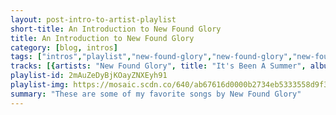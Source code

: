 ```yaml
---
layout: post-intro-to-artist-playlist
short-title: An Introduction to New Found Glory
title: An Introduction to New Found Glory
category: [blog, intros]
tags: ["intros","playlist","new-found-glory","new-found-glory","new-found-glory","new-found-glory","new-found-glory","new-found-glory","new-found-glory","new-found-glory","new-found-glory","new-found-glory","new-found-glory","new-found-glory","new-found-glory","new-found-glory","new-found-glory","new-found-glory","new-found-glory","new-found-glory","new-found-glory","new-found-glory","new-found-glory","new-found-glory","new-found-glory","new-found-glory","new-found-glory","new-found-glory","new-found-glory","new-found-glory","new-found-glory","new-found-glory","new-found-glory","new-found-glory","new-found-glory","new-found-glory","new-found-glory","new-found-glory","new-found-glory","new-found-glory","new-found-glory","new-found-glory","new-found-glory","new-found-glory","new-found-glory","new-found-glory","new-found-glory","new-found-glory","new-found-glory","new-found-glory","new-found-glory","new-found-glory","new-found-glory","new-found-glory","new-found-glory","new-found-glory","new-found-glory","new-found-glory","new-found-glory","new-found-glory","new-found-glory","new-found-glory","new-found-glory","new-found-glory","new-found-glory","new-found-glory","new-found-glory","new-found-glory","new-found-glory","new-found-glory","new-found-glory","new-found-glory","new-found-glory","new-found-glory","new-found-glory"]
tracks: [{artists: "New Found Glory", title: "It's Been A Summer", album: "Sticks and Stones"},{artists: "New Found Glory", title: "Memories and Battle Scars", album: "Radiosurgery (Deluxe Edition)"},{artists: "New Found Glory", title: "Sincerely Me", album: "New Found Glory"},{artists: "New Found Glory", title: "Hold My Hand", album: "Coming Home"},{artists: "New Found Glory", title: "Truck Stop Blues", album: "Not Without A Fight"},{artists: "New Found Glory", title: "Your Biggest Mistake", album: "Catalyst"},{artists: "New Found Glory", title: "Resurrection", album: "Resurrection"},{artists: "New Found Glory", title: "All About Her", album: "New Found Glory"},{artists: "New Found Glory", title: "Living Hell", album: "Resurrection"},{artists: "New Found Glory", title: "Summer Fling, Don't Mean a Thing", album: "Radiosurgery (Deluxe Edition)"},{artists: "New Found Glory", title: "Failure's Not Flattering", album: "Catalyst"},{artists: "New Found Glory", title: "Ready and Willing", album: "Resurrection"},{artists: "New Found Glory", title: "I'd Kill To Fall Asleep", album: "Catalyst"},{artists: "New Found Glory", title: "Forget My Name", album: "Sticks and Stones"},{artists: "New Found Glory", title: "Intro (New Found Glory Album)", album: "Catalyst"},{artists: "New Found Glory", title: "All Downhill From Here", album: "Catalyst"},{artists: "New Found Glory", title: "Separate Beds", album: "Radiosurgery (Deluxe Edition)"},{artists: "New Found Glory", title: "Black And Blue", album: "New Found Glory"},{artists: "New Found Glory", title: "At Least I'm Known For Something", album: "Catalyst"},{artists: "New Found Glory", title: "Understatement", album: "Sticks and Stones"},{artists: "New Found Glory", title: "Right Where We Left Off", album: "Not Without A Fight"},{artists: "New Found Glory", title: "Stubborn", album: "Resurrection"},{artists: "New Found Glory", title: "Over Again", album: "Radiosurgery (Deluxe Edition)"},{artists: "New Found Glory", title: "Stories Of A Different Kind", album: "Resurrection"},{artists: "New Found Glory", title: "The Story So Far", album: "Sticks and Stones"},{artists: "New Found Glory", title: "Coming Home", album: "Coming Home"},{artists: "New Found Glory", title: "Ending In Tragedy", album: "Catalyst"},{artists: "New Found Glory", title: "When I Die", album: "Coming Home"},{artists: "New Found Glory", title: "Angel", album: "Resurrection"},{artists: "New Found Glory", title: "Tangled Up", album: "Not Without A Fight"},{artists: "New Found Glory", title: "Over The Head, Below The Knees", album: "Catalyst"},{artists: "New Found Glory", title: "Love And Pain", album: "Coming Home"},{artists: "New Found Glory", title: "Persistent", album: "Resurrection"},{artists: "New Found Glory", title: "Too Good To Be", album: "Coming Home"},{artists: "New Found Glory", title: "I Don't Wanna Know", album: "Catalyst"},{artists: "New Found Glory", title: "Truth Of My Youth", album: "Catalyst"},{artists: "New Found Glory", title: "Sadness", album: "Radiosurgery (Deluxe Edition)"},{artists: "New Found Glory", title: "Oxygen", album: "Coming Home"},{artists: "New Found Glory", title: "Something I Call Personality", album: "Sticks and Stones"},{artists: "New Found Glory", title: "Such A Mess", album: "Not Without A Fight"},{artists: "New Found Glory", title: "Vegas", album: "New Found Glory"},{artists: "New Found Glory", title: "Degenerate", album: "Resurrection"},{artists: "New Found Glory", title: "Map Of Your Body", album: "Radiosurgery (Deluxe Edition)"},{artists: "New Found Glory", title: "No News Is Good News", album: "Catalyst"},{artists: "New Found Glory", title: "Familiar Landscapes", album: "Coming Home"},{artists: "New Found Glory", title: "Anthem for the Unwanted", album: "Radiosurgery (Deluxe Edition)"},{artists: "New Found Glory", title: "Taken Back By You", album: "Coming Home"},{artists: "New Found Glory", title: "Singled Out", album: "Sticks and Stones"},{artists: "New Found Glory", title: "Connected", album: "Coming Home"},{artists: "New Found Glory", title: "Ballad For The Lost Romantics", album: "New Found Glory"},{artists: "New Found Glory", title: "Drill It In My Brain", album: "Radiosurgery (Deluxe Edition)"},{artists: "New Found Glory", title: "Sucker", album: "New Found Glory"},{artists: "New Found Glory", title: "Never Give Up", album: "Sticks and Stones"},{artists: "New Found Glory", title: "One More Round", album: "Resurrection"},{artists: "New Found Glory", title: "Ready, Aim, Fire!", album: "Radiosurgery (Deluxe Edition)"},{artists: "New Found Glory", title: "Heartless At Best", album: "Not Without A Fight"},{artists: "New Found Glory", title: "My Friends Over You", album: "Sticks and Stones"},{artists: "New Found Glory", title: "The Worst Person", album: "Resurrection"},{artists: "New Found Glory", title: "Boy Crazy", album: "New Found Glory"},{artists: "New Found Glory", title: "I'm Not The One", album: "Radiosurgery (Deluxe Edition)"},{artists: "New Found Glory", title: "Hit Or Miss", album: "New Found Glory"},{artists: "New Found Glory", title: "Dumped", album: "Radiosurgery (Deluxe Edition)"},{artists: "New Found Glory", title: "Belated", album: "Sticks and Stones"},{artists: "New Found Glory", title: "Vicious Love", album: "Resurrection"},{artists: "New Found Glory", title: "Head On Collision", album: "Sticks and Stones"},{artists: "New Found Glory", title: "Trainwreck", album: "Radiosurgery (Deluxe Edition)"},{artists: "New Found Glory", title: "Forget Everything", album: "American Wedding"},{artists: "New Found Glory", title: "Tip Of The Iceberg", album: "Tip Of The Iceberg & Takin' It Ova!"},{artists: "New Found Glory", title: "Like I Never Existed", album: "Forever And Ever x Infinity"},{artists: "New Found Glory", title: "Same Side Sitters", album: "Forever And Ever x Infinity"},{artists: "New Found Glory", title: "Himalaya", album: "Forever And Ever x Infinity"},{artists: "New Found Glory", title: "Greatest Of All Time", album: "Forever And Ever x Infinity"},{artists: "New Found Glory", title: "Stay Awhile", album: "Forever And Ever x Infinity"}]
playlist-id: 2mAuZeDyBjKOayZNXEyh91
playlist-img: https://mosaic.scdn.co/640/ab67616d0000b2734eb5333558d9f33cf4eaf5bcab67616d0000b27365c2d7d45ba2a19a4b58b34fab67616d0000b273d0d3b57ae86784fb556844d7ab67616d0000b273f41a334323f9242ea314e4ee
summary: "These are some of my favorite songs by New Found Glory"
---
```

